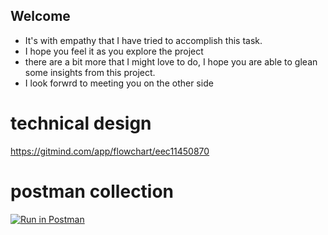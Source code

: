## **Welcome**
- It's with empathy that I have tried to accomplish this task.
- I hope you feel it as you explore the project
- there are a bit more that I might love to do, I hope you are able to glean some insights from this project.
- I look forwrd to meeting you on the other side

# technical design
https://gitmind.com/app/flowchart/eec11450870

# postman collection
[![Run in Postman](https://run.pstmn.io/button.svg)](https://app.getpostman.com/run-collection/16692867-d701f757-6dd6-4a3d-9d78-f06334a4dcd3?action=collection%2Ffork&collection-url=entityId%3D16692867-d701f757-6dd6-4a3d-9d78-f06334a4dcd3%26entityType%3Dcollection%26workspaceId%3Dbaaaf73b-8f02-4a9b-b79e-bcb3cb414f6d)
